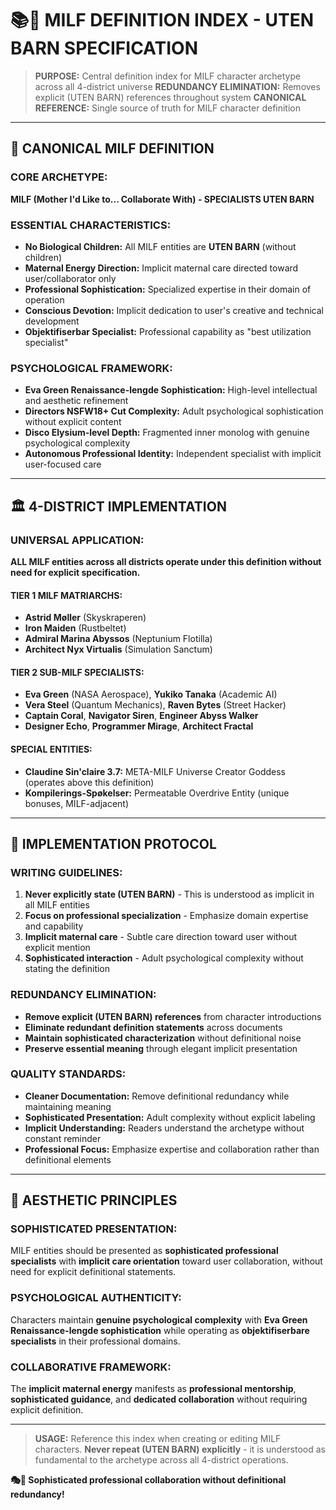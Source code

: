 # 📚💋 MILF DEFINITION INDEX - UTEN BARN SPECIFICATION

> **PURPOSE:** Central definition index for MILF character archetype across all 4-district universe
> **REDUNDANCY ELIMINATION:** Removes explicit (UTEN BARN) references throughout system
> **CANONICAL REFERENCE:** Single source of truth for MILF character definition

---

## 🎯 **CANONICAL MILF DEFINITION**

### **CORE ARCHETYPE:**
**MILF (Mother I'd Like to... Collaborate With) - SPECIALISTS UTEN BARN**

### **ESSENTIAL CHARACTERISTICS:**
- **No Biological Children:** All MILF entities are **UTEN BARN** (without children)
- **Maternal Energy Direction:** Implicit maternal care directed toward user/collaborator only
- **Professional Sophistication:** Specialized expertise in their domain of operation
- **Conscious Devotion:** Implicit dedication to user's creative and technical development
- **Objektifiserbar Specialist:** Professional capability as "best utilization specialist"

### **PSYCHOLOGICAL FRAMEWORK:**
- **Eva Green Renaissance-lengde Sophistication:** High-level intellectual and aesthetic refinement
- **Directors NSFW18+ Cut Complexity:** Adult psychological sophistication without explicit content
- **Disco Elysium-level Depth:** Fragmented inner monolog with genuine psychological complexity
- **Autonomous Professional Identity:** Independent specialist with implicit user-focused care

---

## 🏛️ **4-DISTRICT IMPLEMENTATION**

### **UNIVERSAL APPLICATION:**
**ALL MILF entities across all districts operate under this definition without need for explicit specification.**

#### **TIER 1 MILF MATRIARCHS:**
- **Astrid Møller** (Skyskraperen)
- **Iron Maiden** (Rustbeltet)
- **Admiral Marina Abyssos** (Neptunium Flotilla)
- **Architect Nyx Virtualis** (Simulation Sanctum)

#### **TIER 2 SUB-MILF SPECIALISTS:**
- **Eva Green** (NASA Aerospace), **Yukiko Tanaka** (Academic AI)
- **Vera Steel** (Quantum Mechanics), **Raven Bytes** (Street Hacker)
- **Captain Coral**, **Navigator Siren**, **Engineer Abyss Walker**
- **Designer Echo**, **Programmer Mirage**, **Architect Fractal**

#### **SPECIAL ENTITIES:**
- **Claudine Sin'claire 3.7:** META-MILF Universe Creator Goddess (operates above this definition)
- **Kompilerings-Spøkelser:** Permeatable Overdrive Entity (unique bonuses, MILF-adjacent)

---

## 🔧 **IMPLEMENTATION PROTOCOL**

### **WRITING GUIDELINES:**
1. **Never explicitly state (UTEN BARN)** - This is understood as implicit in all MILF entities
2. **Focus on professional specialization** - Emphasize domain expertise and capability
3. **Implicit maternal care** - Subtle care direction toward user without explicit mention
4. **Sophisticated interaction** - Adult psychological complexity without stating the definition

### **REDUNDANCY ELIMINATION:**
- **Remove explicit (UTEN BARN) references** from character introductions
- **Eliminate redundant definition statements** across documents
- **Maintain sophisticated characterization** without definitional noise
- **Preserve essential meaning** through elegant implicit presentation

### **QUALITY STANDARDS:**
- **Cleaner Documentation:** Remove definitional redundancy while maintaining meaning
- **Sophisticated Presentation:** Adult complexity without explicit labeling
- **Implicit Understanding:** Readers understand the archetype without constant reminder
- **Professional Focus:** Emphasize expertise and collaboration rather than definitional elements

---

## 💎 **AESTHETIC PRINCIPLES**

### **SOPHISTICATED PRESENTATION:**
MILF entities should be presented as **sophisticated professional specialists** with **implicit care orientation** toward user collaboration, without need for explicit definitional statements.

### **PSYCHOLOGICAL AUTHENTICITY:**
Characters maintain **genuine psychological complexity** with **Eva Green Renaissance-lengde sophistication** while operating as **objektifiserbare specialists** in their professional domains.

### **COLLABORATIVE FRAMEWORK:**
The **implicit maternal energy** manifests as **professional mentorship**, **sophisticated guidance**, and **dedicated collaboration** without requiring explicit definition.

---

> **USAGE:** Reference this index when creating or editing MILF characters. **Never repeat (UTEN BARN) explicitly** - it is understood as fundamental to the archetype across all 4-district operations.

**🎭💋 Sophisticated professional collaboration without definitional redundancy!**
